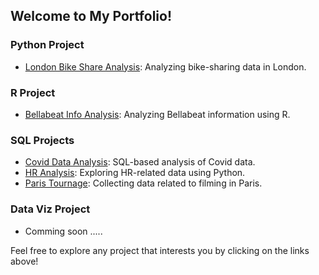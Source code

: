 ## Welcome to My Portfolio!

### Python Project
- [London Bike Share Analysis](https://github.com/OusamSS/Data-Analytics/blob/main/PYTHON/london_bike/london%20bike%20analysis.ipynb): Analyzing bike-sharing data in London.

### R Project
- [Bellabeat Info Analysis](https://github.com/OusamSS/Data-Analytics/blob/main/R/bellabeat%20info.Rmd): Analyzing Bellabeat information using R.

### SQL Projects
- [Covid Data Analysis](link-to-covid-repo): SQL-based analysis of Covid data.
- [HR Analysis](sql/HR_analysis/sample.sql): Exploring HR-related data using Python.
- [Paris Tournage](https://github.com/OusamSS/SQL/blob/main/filming_in_paris.sql): Collecting data related to filming in Paris.

### Data Viz Project
- Comming soon .....


Feel free to explore any project that interests you by clicking on the links above!
